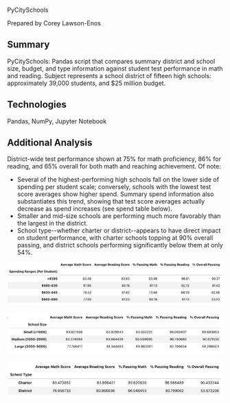 PyCitySchools

Prepared by Corey Lawson-Enos

## Summary
PyCitySchools: Pandas script that compares summary district and school size, budget, and type information against student test performance in math and reading. Subject represents a school district of fifteen high schools: approximately 39,000 students, and $25 million budget. 

## Technologies
Pandas, NumPy, Jupyter Notebook

## Additional Analysis
District-wide test performance shown at 75% for math proficiency, 86% for reading, and 65% overall for both math and reaching achievement. Of note:
* Several of the highest-performing high schools fall on the lower side of spending per student scale; conversely, schools with the lowest test score averages show higher spend. Summary spend information also substantiates this trend, showing that test score averages actually decrease as spend increases (see spend table below).
* Smaller and mid-size schools are performing much more favorably than the largest in the district.
* School type--whether charter or district--appears to have direct impact on student performance, with charter schools topping at 90% overall passing, and district schools performing significantly below them at only 54%.

![alt text](https://github.com/clawson13/pandas-challenge/blob/main/PyCitySchools/images/scores_by_spend.jpg?raw=true)

![alt text](https://github.com/clawson13/pandas-challenge/blob/main/PyCitySchools/images/scores_by_size.jpg?raw=true)

![alt text](https://github.com/clawson13/pandas-challenge/blob/main/PyCitySchools/images/scores_by_type.jpg?raw=true)

